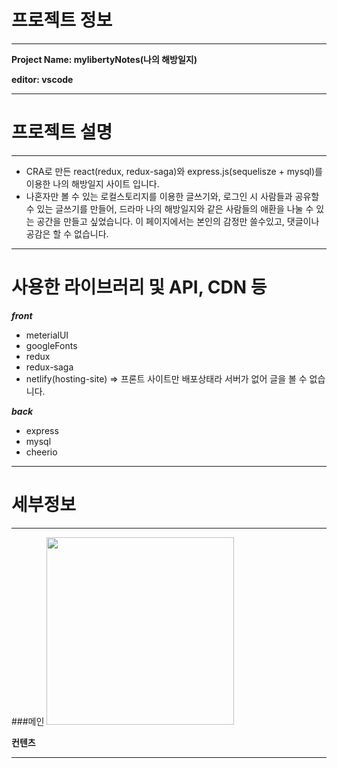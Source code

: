 
# 프로젝트 정보
---

**Project Name: mylibertyNotes(나의 해방일지)**

**editor: vscode**

---

# 프로젝트 설명
---
- CRA로 만든 react(redux, redux-saga)와 express.js(sequelisze + mysql)를 이용한 나의 해방일지 사이트 입니다.
- 나혼자만 볼 수 있는 로컬스토리지를 이용한 글쓰기와, 로그인 시 사람들과 공유할 수 있는 글쓰기를 만들어, 드라마 나의 해방일지와 같은 사람들의 애환을 나눌 수 있는 공간을 만들고 싶었습니다. 이 페이지에서는 본인의 감정만 쓸수있고, 댓글이나 공감은 할 수 없습니다.
---
# 사용한 라이브러리 및 API, CDN 등

 ***front***
- meterialUI
- googleFonts
- redux
- redux-saga
- netlify(hosting-site) => 프론트 사이트만 배포상태라 서버가 없어 글을 볼 수 없습니다.

 ***back***
- express
- mysql
- cheerio 

---
# 세부정보
---

###메인
<img src="https://user-images.githubusercontent.com/93189402/183475935-37bb5dc4-2c29-4b09-ace0-b6e26fc41672.gif" style="width: 300px"/>


**컨텐츠**

---



